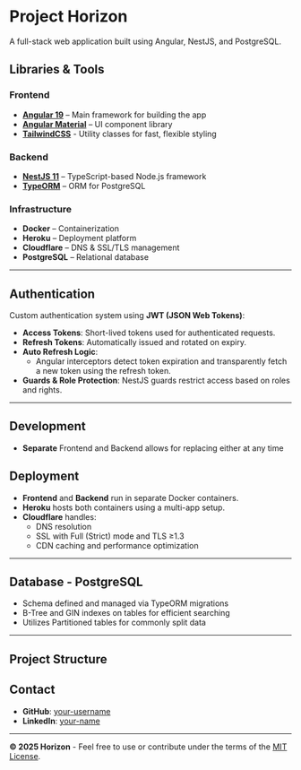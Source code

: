 # Project Horizon

A full-stack web application built using Angular, NestJS, and PostgreSQL. 

## Libraries & Tools

### Frontend
- **[Angular 19](https://angular.io/)** – Main framework for building the app
- **[Angular Material](https://material.angular.io/)** – UI component library
- **[TailwindCSS](https://tailwindcss.com/)** - Utility classes for fast, flexible styling

### Backend
- **[NestJS 11](https://nestjs.com/)** – TypeScript-based Node.js framework
- **[TypeORM](https://typeorm.io/)** – ORM for PostgreSQL

### Infrastructure
- **Docker** – Containerization
- **Heroku** – Deployment platform
- **Cloudflare** – DNS & SSL/TLS management
- **PostgreSQL** – Relational database

---

## Authentication

Custom authentication system using **JWT (JSON Web Tokens)**:

- **Access Tokens**: Short-lived tokens used for authenticated requests.
- **Refresh Tokens**: Automatically issued and rotated on expiry.
- **Auto Refresh Logic**:
  - Angular interceptors detect token expiration and transparently fetch a new token using the refresh token.
- **Guards & Role Protection**: NestJS guards restrict access based on roles and rights.

---

## Development

- **Separate** Frontend and Backend allows for replacing either at any time

## Deployment

- **Frontend** and **Backend** run in separate Docker containers.
- **Heroku** hosts both containers using a multi-app setup.
- **Cloudflare** handles:
  - DNS resolution
  - SSL with Full (Strict) mode and TLS ≥1.3
  - CDN caching and performance optimization

---

## Database - PostgreSQL

- Schema defined and managed via TypeORM migrations
- B-Tree and GIN indexes on tables for efficient searching
- Utilizes Partitioned tables for commonly split data

---

## Project Structure




## Contact

- **GitHub**: [your-username](https://github.com/your-username)  
- **LinkedIn**: [your-name](https://www.linkedin.com/in/your-name)

---
**© 2025 Horizon** - Feel free to use or contribute under the terms of the [MIT License](./LICENSE).
